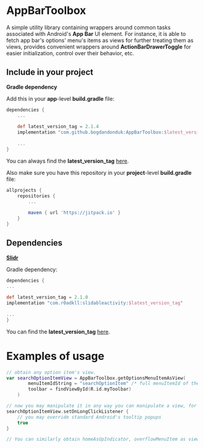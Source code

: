 # AppBarToolbox  
  
A simple utility library containing wrappers around common tasks associated with Android's **App Bar** UI element. For instance, it is able to fetch app bar's options' menu's items as views for further treating them as views, provides convenient wrappers around **ActionBarDrawerToggle** for easier initialization, control over their behavior, etc.  
  
## Include in your project  
**Gradle dependency**  
  
Add this in your **app**-level **build.gradle** file:  
```groovy  
dependencies {  
	...  
  
	def latest_version_tag = 2.1.4  
	implementation "com.github.bogdandonduk:AppBarToolbox:$latest_version_tag"  
  
	...  
}  
```  
You can always find the **latest_version_tag** [here]([https://github.com/bogdandonduk/AppBarToolbox/releases](https://vk.com/away.php?utf=1&to=https%3A%2F%2Fgithub.com%2Fbogdandonduk%2FAppBarToolbox%2Freleases)).  
  
Also make sure you have this repository in your **project**-level **build.gradle** file:  
```groovy  
allprojects {  
	repositories {  
		...  
  
		maven { url 'https://jitpack.io' }  
	}  
}  
```  
  
## Dependencies  
[**Slidr**]([https://github.com/r0adkll/Slidr](https://vk.com/away.php?utf=1&to=https%3A%2F%2Fgithub.com%2Fr0adkll%2FSlidr))  
  
Gradle dependency:  
  
```groovy  
dependencies {  
...  
  
def latest_version_tag = 2.1.0  
implementation "com.r0adkll:slidableactivity:$latest_version_tag"  
  
...  
}  
```  
You can find the **latest_version_tag** [here]([https://github.com/r0adkll/Slidr/releases](https://vk.com/away.php?utf=1&to=https%3A%2F%2Fgithub.com%2Fr0adkll%2FSlidr%2Freleases)).

# Examples of usage
```kotlin 
// obtain any option item's view.
var searchOptionItemView = AppBarToolbox.getOptionsMenuItemAsView(
		menuItemIdString = "searchOptionItem" /* full menuItemId of the item or its any uniquely identifying substring */, 
		toolbar = findViewById(R.id.myToolbar)
	)

// now you may manipulate it in any way you can manipulate a view, for instance: 
searchOptionItemView.setOnLongClickListener {
	// you may override standard Android's tooltip popups
	true
}

// You can similarly obtain homeAsUpIndicator, overflowMenuItem as views via corresponding static methods in the AppBarToolbox object.
```
